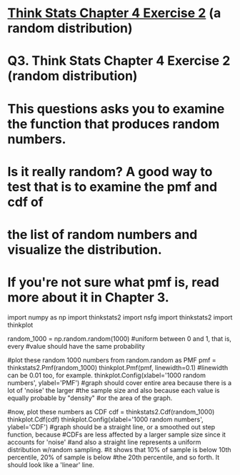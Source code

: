 # [Think Stats Chapter 4 Exercise 2](http://greenteapress.com/thinkstats2/html/thinkstats2005.html#toc41) (a random distribution)

# Q3. Think Stats Chapter 4 Exercise 2 (random distribution)
#
# This questions asks you to examine the function that produces random numbers.
# Is it really random? A good way to test that is to examine the pmf and cdf of
# the list of random numbers and visualize the distribution.
# If you're not sure what pmf is, read more about it in Chapter 3.

import numpy as np
import thinkstats2
import nsfg
import thinkstats2
import thinkplot

random_1000 = np.random.random(1000) #uniform between 0 and 1, that is, every
#value should have the same probability

#plot these random 1000 numbers from random.random as PMF
pmf = thinkstats2.Pmf(random_1000)
thinkplot.Pmf(pmf, linewidth=0.1) #linewidth can be 0.01 too, for example.
thinkplot.Config(xlabel='1000 random numbers', ylabel='PMF')
#graph should cover entire area because there is a lot of 'noise' the larger
#the sample size and also because each value is equally probable by "density"
#or the area of the graph.

#now, plot these numbers as CDF
cdf = thinkstats2.Cdf(random_1000)
thinkplot.Cdf(cdf)
thinkplot.Config(xlabel='1000 random numbers', ylabel='CDF')
#graph should be a straight line, or a smoothed out step function, because
#CDFs are less affected by a larger sample size since it accounts for 'noise'
#and also a straight line represents a uniform distribution w/random sampling.
#it shows that 10% of sample is below 10th percentile, 20% of sample is below
#the 20th percentile, and so forth. It should look like a 'linear' line.
